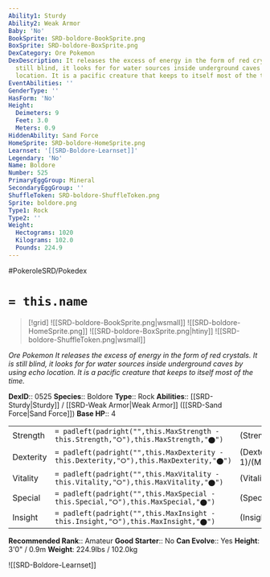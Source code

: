 ```yaml
---
Ability1: Sturdy
Ability2: Weak Armor
Baby: 'No'
BookSprite: SRD-boldore-BookSprite.png
BoxSprite: SRD-boldore-BoxSprite.png
DexCategory: Ore Pokemon
DexDescription: It releases the excess of energy in the form of red crystals. It is
  still blind, it looks for for water sources inside underground caves by using echo
  location. It is a pacific creature that keeps to itself most of the time.
EventAbilities: ''
GenderType: ''
HasForm: 'No'
Height:
  Deimeters: 9
  Feet: 3.0
  Meters: 0.9
HiddenAbility: Sand Force
HomeSprite: SRD-boldore-HomeSprite.png
Learnset: '[[SRD-Boldore-Learnset]]'
Legendary: 'No'
Name: Boldore
Number: 525
PrimaryEggGroup: Mineral
SecondaryEggGroup: ''
ShuffleToken: SRD-boldore-ShuffleToken.png
Sprite: boldore.png
Type1: Rock
Type2: ''
Weight:
  Hectograms: 1020
  Kilograms: 102.0
  Pounds: 224.9
---
```


#PokeroleSRD/Pokedex

# `= this.name`

> [!grid]
> ![[SRD-boldore-BookSprite.png|wsmall]]
> ![[SRD-boldore-HomeSprite.png]]
> ![[SRD-boldore-BoxSprite.png|htiny]]
> ![[SRD-boldore-ShuffleToken.png|wsmall]]


*Ore Pokemon*
*It releases the excess of energy in the form of red crystals. It is still blind, it looks for for water sources inside underground caves by using echo location. It is a pacific creature that keeps to itself most of the time.*

**DexID**:: 0525
**Species**:: Boldore
**Type**:: Rock
**Abilities**:: [[SRD-Sturdy|Sturdy]] / [[SRD-Weak Armor|Weak Armor]] ([[SRD-Sand Force|Sand Force]])
**Base HP**:: 4

|           |                                                                                        |                                          |
| --------- | -------------------------------------------------------------------------------------- | ---------------------------------------- |
| Strength  | `= padleft(padright("",this.MaxStrength - this.Strength,"⭘"),this.MaxStrength,"⬤")`    | (Strength::3)/(MaxStrength::6)   |
| Dexterity | `= padleft(padright("",this.MaxDexterity - this.Dexterity,"⭘"),this.MaxDexterity,"⬤")` | (Dexterity:: 1)/(MaxDexterity::2) |
| Vitality  | `= padleft(padright("",this.MaxVitality - this.Vitality,"⭘"),this.MaxVitality,"⬤")`    | (Vitality::3)/(MaxVitality::6)   |
| Special   | `= padleft(padright("",this.MaxSpecial - this.Special,"⭘"),this.MaxSpecial,"⬤")`       | (Special::2)/(MaxSpecial::4)     |
| Insight   | `= padleft(padright("",this.MaxInsight - this.Insight,"⭘"),this.MaxInsight,"⬤")`       | (Insight::1)/(MaxInsight::3)     |


**Recommended Rank**:: Amateur
**Good Starter**:: No
**Can Evolve**:: Yes
**Height**: 3'0" / 0.9m
**Weight**: 224.9lbs / 102.0kg

![[SRD-Boldore-Learnset]]